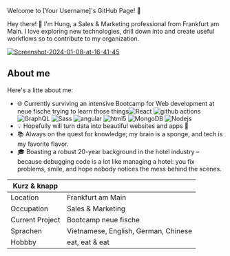Welcome to [Your Username]'s GitHub Page! 🚀

Hey there! 👋 I'm Hung, a Sales & Marketing professional from Frankfurt am Main. I love exploring new technologies, drill down into and create useful workflows so to contribute  to my organization.

<a href="https://ibb.co/HgWZ1CQ"><img src="https://i.ibb.co/nkHpZBS/Screenshot-2024-01-08-at-16-41-45.png" alt="Screenshot-2024-01-08-at-16-41-45" border="0"></a>

## About me

Here's a litte about me:

- 🌐 Currently surviving an intensive Bootcamp for Web development at neue fische trying to learn those things<img alt="React" src="https://img.shields.io/badge/-React-45b8d8?style=flat-square&logo=react&logoColor=white" /> <img alt="github actions" src="https://img.shields.io/badge/-Github_Actions-2088FF?style=flat-square&logo=github-actions&logoColor=white" /> <img alt="GraphQL" src="https://img.shields.io/badge/-GraphQL-E10098?style=flat-square&logo=graphql&logoColor=white" />
  <img alt="Sass" src="https://img.shields.io/badge/-Sass-CC6699?style=flat-square&logo=sass&logoColor=white" /> 
 <img alt="angular" src="https://img.shields.io/badge/-Angular-DD0031?style=flat-square&logo=angular&logoColor=white" /> <img alt="html5" src="https://img.shields.io/badge/-HTML5-E34F26?style=flat-square&logo=html5&logoColor=white" /> <img alt="MongoDB" src="https://img.shields.io/badge/-MongoDB-13aa52?style=flat-square&logo=mongodb&logoColor=white" /> <img alt="Nodejs" src="https://img.shields.io/badge/-Nodejs-43853d?style=flat-square&logo=Node.js&logoColor=white" />
- 💡 Hopefully will  turn data into beautiful websites and apps 🤢
- 📚 Always on the quest for knowledge; my brain is a sponge, and tech is my favorite flavor.
- 🎓 Boasting a robust 20-year background in the hotel industry – because debugging code is a lot like managing a hotel: you fix problems, smile, and hope nobody notices the mess behind the scenes.

|Kurz & knapp||
|------------------|------------------------------|
| Location| Frankfurt am Main|
| Occupation| Sales & Marketing|
|Current Project| Bootcamp neue fische|
|Sprachen| Vietnamese, English, German, Chinese|
| Hobbby|eat, eat & eat|


<!---
d-hung-nguyen/d-hung-nguyen is a ✨ special ✨ repository because its `README.md` (this file) appears on your GitHub profile.
You can click the Preview link to take a look at your changes.
--->
